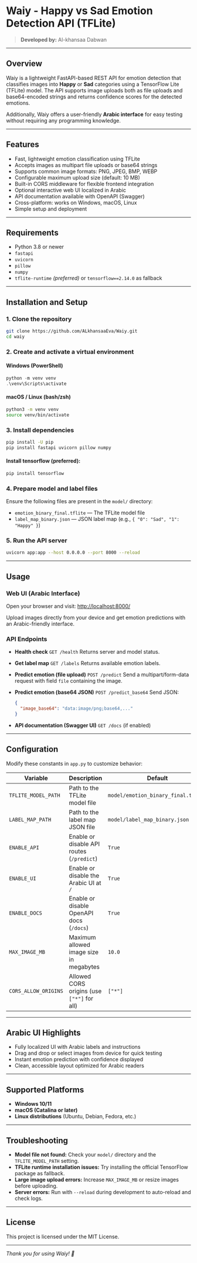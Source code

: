# Waiy - Happy vs Sad Emotion Detection API (TFLite)

> **Developed by:** Al-khansaa Dabwan

---

## Overview

Waiy is a lightweight FastAPI-based REST API for emotion detection that classifies images into **Happy** or **Sad** categories using a TensorFlow Lite (TFLite) model. The API supports image uploads both as file uploads and base64-encoded strings and returns confidence scores for the detected emotions.

Additionally, Waiy offers a user-friendly **Arabic interface** for easy testing without requiring any programming knowledge.

---

## Features

- Fast, lightweight emotion classification using TFLite
- Accepts images as multipart file uploads or base64 strings
- Supports common image formats: PNG, JPEG, BMP, WEBP
- Configurable maximum upload size (default: 10 MB)
- Built-in CORS middleware for flexible frontend integration
- Optional interactive web UI localized in Arabic
- API documentation available with OpenAPI (Swagger)
- Cross-platform: works on Windows, macOS, Linux
- Simple setup and deployment

---

## Requirements

- Python 3.8 or newer
- `fastapi`
- `uvicorn`
- `pillow`
- `numpy`
- `tflite-runtime` *(preferred)* or `tensorflow==2.14.0` as fallback

---

## Installation and Setup

### 1. Clone the repository

```bash
git clone https://github.com/ALkhansaaEva/Waiy.git
cd waiy
````

### 2. Create and activate a virtual environment

#### Windows (PowerShell)

```powershell
python -m venv venv
.\venv\Scripts\activate
```

#### macOS / Linux (bash/zsh)

```bash
python3 -m venv venv
source venv/bin/activate
```

### 3. Install dependencies

```bash
pip install -U pip
pip install fastapi uvicorn pillow numpy
```

#### Install tensorflow (preferred):

```bash
pip install tensorflow
```

### 4. Prepare model and label files

Ensure the following files are present in the `model/` directory:

* `emotion_binary_final.tflite` — The TFLite model file
* `label_map_binary.json` — JSON label map (e.g., `{ "0": "Sad", "1": "Happy" }`)

### 5. Run the API server

```bash
uvicorn app:app --host 0.0.0.0 --port 8000 --reload
```

---

## Usage

### Web UI (Arabic Interface)

Open your browser and visit:
[http://localhost:8000/](http://localhost:8000/)

Upload images directly from your device and get emotion predictions with an Arabic-friendly interface.

### API Endpoints

* **Health check**
  `GET /health`
  Returns server and model status.

* **Get label map**
  `GET /labels`
  Returns available emotion labels.

* **Predict emotion (file upload)**
  `POST /predict`
  Send a multipart/form-data request with field `file` containing the image.

* **Predict emotion (base64 JSON)**
  `POST /predict_base64`
  Send JSON:

  ```json
  {
    "image_base64": "data:image/png;base64,..."
  }
  ```

* **API documentation (Swagger UI)**
  `GET /docs` (if enabled)

---

## Configuration

Modify these constants in `app.py` to customize behavior:

| Variable             | Description                                | Default                             |
| -------------------- | ------------------------------------------ | ----------------------------------- |
| `TFLITE_MODEL_PATH`  | Path to the TFLite model file              | `model/emotion_binary_final.tflite` |
| `LABEL_MAP_PATH`     | Path to the label map JSON file            | `model/label_map_binary.json`       |
| `ENABLE_API`         | Enable or disable API routes (`/predict`)  | `True`                              |
| `ENABLE_UI`          | Enable or disable the Arabic UI at `/`     | `True`                              |
| `ENABLE_DOCS`        | Enable or disable OpenAPI docs (`/docs`)   | `True`                              |
| `MAX_IMAGE_MB`       | Maximum allowed image size in megabytes    | `10.0`                              |
| `CORS_ALLOW_ORIGINS` | Allowed CORS origins (use `["*"]` for all) | `["*"]`                             |

---

## Arabic UI Highlights

* Fully localized UI with Arabic labels and instructions
* Drag and drop or select images from device for quick testing
* Instant emotion prediction with confidence displayed
* Clean, accessible layout optimized for Arabic readers

---

## Supported Platforms

* **Windows 10/11**
* **macOS (Catalina or later)**
* **Linux distributions** (Ubuntu, Debian, Fedora, etc.)

---

## Troubleshooting

* **Model file not found:** Check your `model/` directory and the `TFLITE_MODEL_PATH` setting.
* **TFLite runtime installation issues:**
  Try installing the official TensorFlow package as fallback.
* **Large image upload errors:** Increase `MAX_IMAGE_MB` or resize images before uploading.
* **Server errors:** Run with `--reload` during development to auto-reload and check logs.

---

## License

This project is licensed under the MIT License.

---

*Thank you for using Waiy! 🎉*